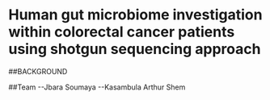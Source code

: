 # Human gut microbiome investigation within colorectal cancer patients using shotgun sequencing approach
##BACKGROUND


##Team
--Jbara Soumaya
--Kasambula Arthur Shem




















